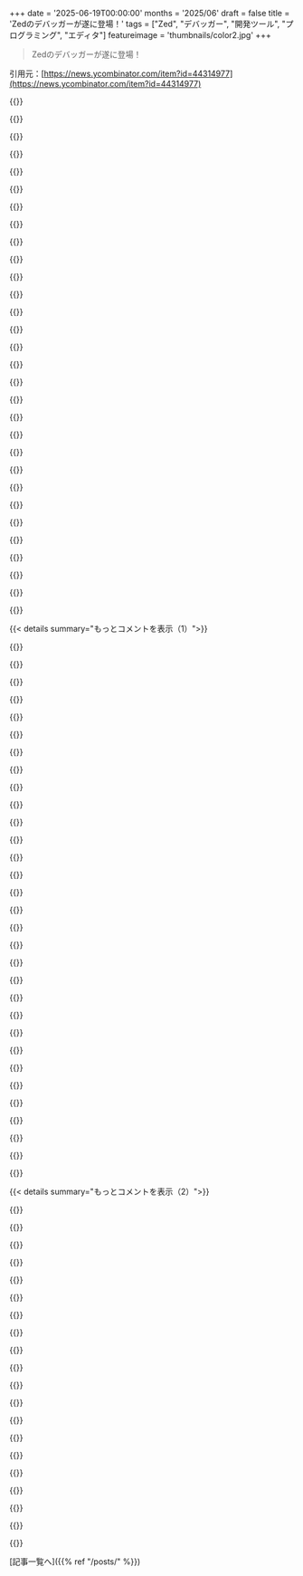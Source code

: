 +++
date = '2025-06-19T00:00:00'
months = '2025/06'
draft = false
title = 'Zedのデバッガーが遂に登場！'
tags = ["Zed", "デバッガー", "開発ツール", "プログラミング", "エディタ"]
featureimage = 'thumbnails/color2.jpg'
+++

> Zedのデバッガーが遂に登場！

引用元：[https://news.ycombinator.com/item?id=44314977](https://news.ycombinator.com/item?id=44314977)




{{<matomeQuote body="デバッガーの開発が進んで嬉しいけど、現状だとウォッチウィンドウとかスタックトレースとかデータブレークポイントがないから、まだベータって感じだな。俺のデバッグの97％には足りないや。<br>複数セッションとかマルチスレッドのデバッグ計画についても、RemedyBGみたいなクールなUIの話とか、もっと聞きたかったなー。" userName="laserbeam" createdAt="2025/06/19 08:07:45" color="#ff33a1">}}




{{<matomeQuote body="ヘイ、Laserbeam。俺はデバッガー開発者の一人で、この記事書いた本人だよ。<br>基本的なスタックトレースビューはもうあるんだ。ただ、マルチバッファシステムでちゃんと見れるのが近いうちに出る予定。現状のはまだ俺たちが期待するクオリティじゃないから広告しなかったんだよ。<br>ウォッチ機能のPRももうすぐマージされる。機能自体はできてるんだけど、ローンチ直前で十分にテストできなかったんだ。<br>データブレークポイントは近いうちに対応するよ。いつとは言えないけど、優先事項だよ。<br>複数セッションもマルチスレッドデバッグも、もうサポートしてるよ！まだやることあるけど、機能としてはあるから安心して！" userName="anthony-eid" createdAt="2025/06/19 17:18:55" color="#ff5733">}}




{{<matomeQuote body="俺が言った機能は、開発中かもうすぐできるんだろうって確信してるから、心配はしてないんだ。ただ、「デバッガーが登場したぞ！」って発表を見て、まだToDoが多いことに気づいて「あー、まだ完成じゃないんだな、数週間後かな」って思っただけなんだよ。それも別にいいんだけどね ^.^<br>裏側の開発の話はマジですごいと思ったよ。これからも頑張ってね！" userName="laserbeam" createdAt="2025/06/20 08:21:45" color="">}}




{{<matomeQuote body="ポジティブなコメントありがとう！開発の裏話も気に入ってくれて嬉しいよ！" userName="anthony-eid" createdAt="2025/06/20 08:38:59" color="">}}




{{<matomeQuote body="ブログ記事にもadvanced viewsは開発中って書いてあるじゃん[1]。今回のリリースと発表は、彼らが作ってる基盤にフォーカスしてるんだよ。<br>＞ New views: While we support all the fundamental views, we’re planning on adding more advanced views such as a watch list, memory view, disassembly view, and a stack trace view<br>[1] https://zed.dev/blog/debugger#whats-next" userName="happy-dude" createdAt="2025/06/19 10:54:11" color="#45d325">}}




{{<matomeQuote body="俺のデバッグセッションは100％ブレークポイントとステップだけだから、俺にとってはもうこれで十分来たってことだよ！やったね！" userName="odie5533" createdAt="2025/06/19 10:31:27" color="">}}




{{<matomeQuote body="確かにそう思う！でもZedチームの開発スピードなら、そんなに遠くない未来に全部揃うでしょ！" userName="keyle" createdAt="2025/06/19 10:08:15" color="">}}




{{<matomeQuote body="ああ、もちろんね。ただ、デバッガーがもう完全に準備できたって宣言するには、まだちょっと早すぎるんじゃない？って言いたかっただけなんだ。" userName="laserbeam" createdAt="2025/06/19 10:55:05" color="">}}




{{<matomeQuote body="デバッガーはまだ試せてないんだけど、Git機能についても同じ気持ちなんだ。基本的な機能はあるけど、今のGitワークフローを全部置き換えるには、まだ完成じゃないんだよね。Git機能も引き続き力を入れてほしいな。" userName="aequitas" createdAt="2025/06/19 08:54:52" color="">}}




{{<matomeQuote body="MagitみたいなGit UIを超えるものにはまだ出会えてないんだ。ZedにMagitみたいなのが来たら俺の夢が叶うな。Magit以外はもうZedでEmacsを全部置き換えられたよ。<br>Zedでのタイピングは他のエディタより明らかに遅延が少ない感じがするね。TypeScript、Rust、Goプロジェクトで一番使いやすいと思う。<br>agentic coding、collaboration、debugging、edit prediction、task runners、version controlとか、モダンなエディタと競合するにはまだたくさんの機能開発が必要だね。とはいえ、友達とのペアプロにはZedは最高だよ（Linuxで画面共有できるようになってからね）。<br>でも、collaborationの開発が、Agentic Codingみたいな主要機能のために一旦「停止」してる感じだね。direnv連携、IMEサポート、色々なPythonツールの対応とか、細かいけど必須な機能もね。" userName="koito17" createdAt="2025/06/19 10:19:54" color="#ff33a1">}}




{{<matomeQuote body="Zedを見るとAtomが流行ってた頃を思い出すな〜。あれは良い時代だったけど、一部のパッケージ以外はほぼコミュニティ頼りだったから、人気が落ちたらどうなるか心配だったんだよね。Zedも人気が衰えたときにちゃんとメンテされるか不安になるよ。JetBrainsみたいに、エディタにお金を払えば、たとえ一番人気じゃなくなっても（今は結構人気だけど）ちゃんとしたアップデートとサポートが続くって分かってるのとは違うから。" userName="no_wizard" createdAt="2025/06/19 10:47:26" color="">}}




{{<matomeQuote body="コミュニティ頼りってことは、強力なPlugin APIを作ったってことで理想的じゃん。内製の小さなチームだけで全部開発しなきゃいけない貧弱なPlugin APIと違って、みんなが機能を作れるんだからさ。人気が落ちた時に辛いのは後者だよ。<br>Atomの場合は、VSCodeに負けたんだよね。VSCodeはAtomと似たWeb技術ベースだけど、パフォーマンスが良くてPlugin APIも同じくらい強力だった。Atomが終わったのは、みんながPluginを作れたせいじゃなくて、むしろ良いPlugin APIがなかったらもっと酷い状況だったと思うな。" userName="hombre_fatal" createdAt="2025/06/19 12:27:18" color="#38d3d3">}}




{{<matomeQuote body="それらはみんなモダンな機能対応が遅れてるか、遅れてたんだよね。SublimeでさえLSPの採用が遅かったし、今でもあれを正確に、ちゃんと動かすのはちょっと複雑だと思うよ。" userName="no_wizard" createdAt="2025/06/20 15:46:41" color="">}}




{{<matomeQuote body="Zedにもお金払えるよ。俺は払ってるし。" userName="drcongo" createdAt="2025/06/19 11:02:49" color="">}}




{{<matomeQuote body="Zedにお金を払うのと、拡張機能がしっかりメンテされるようににお金を払うのは同じじゃないんだよね。拡張機能全部がZedの中の人で作られてるわけじゃないからさ。" userName="no_wizard" createdAt="2025/06/19 11:58:50" color="">}}




{{<matomeQuote body="変数のウォッチとかデータブレークポイントの追跡Issueってある？それ見たいな〜。" userName="nixpulvis" createdAt="2025/06/19 16:59:50" color="">}}




{{<matomeQuote body="変数とか式のウォッチ用のPRはこれだよ：https://github.com/zed-industries/zed/pull/32743<br>データブレークポイントのIssueはまだ無いと思うけど、君が作ってくれてもいいよ！" userName="anthony-eid" createdAt="2025/06/19 17:21:03" color="#ff33a1">}}




{{<matomeQuote body="Zed最高！最近NeovimからZedに乗り換えてるんだけど、すごく良い経験だよ。全部サクサク動くし、Vimバインディングがうまく統合されてるのも気に入ってる。agentモードも良いね。<br>VSCodeと比べるとまだマイナーだけど、拡張機能のエコシステムも十分じゃない…。でも、俺が使う分には今のところ足りてるよ。デバッガーが一番欲しかった機能だから、今回できたのは本当に嬉しい！素晴らしい仕事だね。" userName="candrewlee" createdAt="2025/06/19 05:39:49" color="#38d3d3">}}




{{<matomeQuote body="ZedのRustコード補完ってどう？ WindsurfやCursorの完璧な「タブタブタブ」補完が最高でTypeScriptとかはすごいんだけどRustではIntelliJ/RustRoverでもダメだったんだ。ZedだとRustでも魔法のタブタブタブできる？<br>ZedはCursor/Windsurf、RustRoverと比べてどう？特にJetBrainsのRust AST理解と比較して知りたいな。" userName="echelon" createdAt="2025/06/19 06:14:06" color="#ff33a1">}}




{{<matomeQuote body="ZedはRust好きがRustで作ってるから、Rustのサポートはマジで最高だよ。" userName="WD-42" createdAt="2025/06/19 06:36:23" color="#45d325">}}




{{<matomeQuote body="＞ ZedのRustコード補完ってどう？<br>LSP使ってると思うから、neovimでもZedでも補完に差はないんじゃない？（100％じゃないけど、LSPの基本的な理解だとね。）" userName="csomar" createdAt="2025/06/19 09:55:39" color="">}}




{{<matomeQuote body="RustのLSPサポートはRustRover（JetBrainsのIDE）より遅れてる。RustRoverはASTの提案やリファクタリングサポートが一番良いけど、AIサポートがイマイチなんだ。<br>個人的にはAST理解よりAI補完の方がずっと便利だと思うよ。両方あったら最高なんだけどね。" userName="echelon" createdAt="2025/06/19 10:20:41" color="#ff33a1">}}




{{<matomeQuote body="彼らがこれに積極的に取り組んでるのは知ってるよ。AI拡張機能のアップデートでモジュール式になって、例えば自分のモデルを選べるようになったんだ。近いうちに自分のエージェントも接続できるようになるみたい。ただ、統一インターフェースがなくてちょっと遅れてるのかも。" userName="no_wizard" createdAt="2025/06/19 10:50:11" color="#785bff">}}




{{<matomeQuote body="Rustには最高だよ。俺のメインIDEでvoltlane.netもこれで書いたんだ。素晴らしいソフトだし、LLM連携も俺的には必要なものは全部揃ってる（良い意味で）。" userName="lionkor" createdAt="2025/06/19 06:19:11" color="#ff5733">}}




{{<matomeQuote body="vimバインディングがどれくらいvimっぽいか気になるな。vimエミュレーターを使うたびに、本物と微妙に違って指が間違った動きばっかりしてイライラするんだよね。" userName="timeinput" createdAt="2025/06/19 21:09:07" color="#45d325">}}




{{<matomeQuote body="俺にとっては本物のVimじゃない中で最高の”vim”だよ。vscodeのプラグインより断然いいね。2008年頃からVim、そのあとNeovimを使ってるけど、Zedは初めて本当に満足できたVimじゃないエディタだね。" userName="esamatti" createdAt="2025/06/19 21:43:50" color="#ff5c5c">}}




{{<matomeQuote body="Zedに興味あったんだけど、「AI」を統合し始めたと聞いて興味なくなったんだ。「AI」だらけなのもううんざりなんだよね。何か良いのが出るまではNeovimのままでいいや。" userName="mort96" createdAt="2025/06/19 08:23:46" color="">}}




{{<matomeQuote body="Zedは初めてAI機能を使ってみようって気にさせてくれたエディタだよ。全体的にしっかりしてるし、AIも他のエディタみたいに前に出すぎないで、ほとんど補完みたいに感じられるんだ。<br>Zedは「速くて良いエディタ作ってます、AIもありますよ」って感じだけど、競合は「エディタ付きのAIが欲しいんでしょ」って感じだよ。" userName="laserbeam" createdAt="2025/06/19 09:14:05" color="#38d3d3">}}




{{<matomeQuote body="君は超少数派だと思うよ。俺はもうAIが深く統合されてないコードエディタには近づかないね。" userName="atonse" createdAt="2025/06/19 11:50:33" color="">}}




{{<matomeQuote body="しばらくZed使ってないんだけど、AI機能ってそんなに邪魔？ 設定で無効にできないのかな？" userName="norman784" createdAt="2025/06/19 09:35:44" color="">}}




{{< details summary="もっとコメントを表示（1）">}}

{{<matomeQuote body="AIは邪魔じゃないけど、開発の焦点が完全にAIに移ったのが問題。Gitビューとか未完成なのに、AIチャットやAIエージェント、自社AIエディットに時間かけてる。このAIエディットは月20ドルで、軽いって言う割に無料ローカルモデルじゃないしCopilotより高い。‟すごいエディタ”じゃなくて‟AI買ってね”商品になってるよ。" userName="deliriumchn" createdAt="2025/06/19 09:45:52" color="#45d325">}}




{{<matomeQuote body="俺だけじゃないと思うんだけど、‟AI疲れ”を感じてる。どのソフトにも、別にいらない‟AI”機能がどんどん増えて、やりたいことの邪魔になるんだよね。" userName="mort96" createdAt="2025/06/19 11:51:45" color="">}}




{{<matomeQuote body="Neovimをチェックしに行ったら、今二つのAI製品がスポンサーになってた！ まあ、製品にAIを統合するのとは一段違うけど、それでもAIを完全に避けるのはどんどん難しくなってるね。" userName="oneeyedpigeon" createdAt="2025/06/19 08:35:32" color="">}}




{{<matomeQuote body="いや、AIに懐疑的なのは‟静かな多数派”だよ。HNとかではAI肯定派がエコーチェンバー作ってるだけ。<br>AIが本当に役立つのはhypeのほんの一部で、多くの人は手助けが必要。<br>シニアやマネージャーには価値薄いし、品質より量重視じゃないなら微妙。銀行とかではAI禁止されてるし。<br>個人的には、コードは仕事の一部だし、創造性を失いたくない。自分で実装する方が学ぶことも多いんだ。" userName="jajko" createdAt="2025/06/19 13:35:08" color="#785bff">}}




{{<matomeQuote body="え、気づかなかった。Neovimがスポンサーに引っ張られ始めたら、いつでもVimに戻れると考えればいいか。" userName="mort96" createdAt="2025/06/19 08:51:16" color="">}}




{{<matomeQuote body="じゃあ使わなきゃいいじゃん？ AIなしでも全く問題なく動くよ。" userName="arandomusername" createdAt="2025/06/19 12:24:14" color="">}}




{{<matomeQuote body="AIはいらないし、完全に消したい派。ZedはAIを強制してるからVSCodiumでいいや。" userName="reddalo" createdAt="2025/06/19 08:31:49" color="">}}




{{<matomeQuote body="ZedでAI機能を避けるのは結構簡単だよ。たまーに便利だけど、正直ほとんど使わないかな。" userName="aequitas" createdAt="2025/06/19 08:55:41" color="">}}




{{<matomeQuote body="会社の業種で全然違うよね。銀行みたいなとこじゃAIなんて禁止だし。<br>クライアントのコードを勝手にアメリカのスタートアップにアップロードなんて絶対にありえない。設定ミスでそうなるソフトも怖い。AI反対はセキュリティだけじゃないけど、結構大きい理由だよ。" userName="mort96" createdAt="2025/06/19 14:01:43" color="#45d325">}}




{{<matomeQuote body="意外な意見だね。AIでZedに興味なくなったって言ってたのに、「AIは完全にオプションだよ」って言われても考えが変わらないなんて。<br>AIが邪魔じゃなくて、AIがあること自体が嫌な感じなのかな？ まるでAIに触れただけでZedが汚染されたみたいに思ってる？" userName="karaterobot" createdAt="2025/06/19 17:42:58" color="#ff5733">}}




{{<matomeQuote body="ローカルのLLMも使えるじゃん。" userName="arcatech" createdAt="2025/06/19 14:54:23" color="">}}




{{<matomeQuote body="AI機能を避けなきゃいけないエディタなんていらないんだよ。AIがないのが欲しいの。<br>ターミナルも同じで、AIがない方がいいからiTerm2はもう使ってないんだ。" userName="mort96" createdAt="2025/06/19 09:01:23" color="">}}




{{<matomeQuote body="ZedでAIが強制されてるってマジ？<br>agent.enabled = falseにすれば消えるんじゃないの？" userName="nurumaik" createdAt="2025/06/19 08:46:21" color="#ff5c5c">}}




{{<matomeQuote body="そんなこと言ってたら、数年後には焚き火で飯食って洞穴に住んでそうだなw" userName="CuriouslyC" createdAt="2025/06/19 09:54:02" color="">}}




{{<matomeQuote body="AI無効にするのはちょー簡単だよ！<br>そんなことでこの最高なエディタを使わないなんて、もったいない！" userName="seabass" createdAt="2025/06/19 16:47:42" color="">}}




{{<matomeQuote body="iTermにAI機能があったなんて知らなかった！どこにあるの？" userName="calmoo" createdAt="2025/06/19 09:23:43" color="">}}




{{<matomeQuote body="APIキー必須だろうから勝手に繋がったりはしにくいんじゃない？<br>OpenSnitchっていうファイアウォール入れてるから安心だけど、指示なしに勝手に通信されるのは嫌だな。<br>Zedはその辺どうなってるの？" userName="mixmastamyk" createdAt="2025/06/19 16:26:21" color="">}}




{{<matomeQuote body="3ヶ月で２つも機能出すなんて開発速度がヤバすぎる。<br>大した機能じゃないんだから、もう少し落ち着いて洗練させてよ！" userName="WD-42" createdAt="2025/06/19 14:08:02" color="">}}




{{<matomeQuote body="いやいや、AIバブルなんて数年で弾けるでしょ。<br>そしたら、あちこちにAI機能つけるのも止まるって。" userName="mort96" createdAt="2025/06/19 10:04:13" color="">}}




{{<matomeQuote body="ZedのAI連携ってデフォルトでそうなの？<br>大体の人はClaudeとかCopilotと連携させてるみたいだね。<br>セキュリティの心配はローカルで動かせば関係ないのは当たり前だけどさ。" userName="mort96" createdAt="2025/06/19 15:07:02" color="">}}




{{<matomeQuote body="一つのことだけちゃんとやる単機能ツールの方が、上手くいく時もあるんだよ。<br>例えば、エディタに統合されたターミナルとかファイルマネージャーとか。<br>常に別に開いてるから、統合されたやつは全く使ったことないな。" userName="mixmastamyk" createdAt="2025/06/19 16:31:37" color="">}}




{{<matomeQuote body="また試してみたよ。<br>設定に”agent”: { ”enabled”: false }を足せばチャットボット連携は無効にできるみたい。<br>でも、ドキュメント([1] https://zed.dev/docs/configuring-zed#edit-predictions)見ても、オンラインAIサービスへのサインインを求める”AI”予測ボタンを無効にする方法が見当たらないんだ。<br>何か見落としてる？" userName="mort96" createdAt="2025/06/19 18:05:26" color="#ff5733">}}




{{<matomeQuote body="Zedは、Lapce、Helix、Neovimが時間をかけてもできなかったことをやったって感じだね。<br>Helixはバグとか連携不足がキツかったし、Neovimは安定させるのにプラグイン選びが大変すぎた。<br>LapceはVSCodeのクローンみたいで特別じゃなかったな。<br>Zedは短期間で超お気に入りになったよ。デバッガーも追加されて最高！" userName="ramon156" createdAt="2025/06/19 14:48:01" color="#785bff">}}




{{<matomeQuote body="This might be off-topic, but I really want to use Helix. I’ve been using Vim keybindings for a few years now but it’s so unintuitive, there’s still so many things I can’t do efficiently in Vim. Helix just makes so much more sense for my brain. But I don’t use Vim/Neovim by itself, I always use an integration with an editor like VSCode or Obsidian (Obsidian’s Vim emulation isn’t great, but it’s good enough). Helix just isn’t there yet with VSCode or Obsidian.<br>I wish more ”Vim successors” would focus more on integrating with existing IDEs, rather than becoming one themselves. I don’t want to have to set up an entirely new workflow when I change how I edit text.<br>That’s also why I haven’t tried using Neovim as a standalone IDE. It looks like I’d really like it, but I don’t want to be locked in to using Vim." userName="rbits" createdAt="2025/06/20 01:07:15" color="">}}




{{<matomeQuote body="FWIW Zed has the best Vim mode I’ve used outside of Vim. I do miss a few of my Vim plugins but the core is all there." userName="haiku2077" createdAt="2025/06/20 13:25:27" color="#45d325">}}




{{<matomeQuote body="＞ PHP support (I was working at an older company)<br>Not sure why PHP needs a qualifier like this." userName="user3939382" createdAt="2025/06/19 17:15:20" color="">}}




{{<matomeQuote body="People keep forgetting the UNIX tools they love sooo much predate PHP, follow the same worse is better mentally, and trace back to 1969, but for some strange time travel reason, they are considered modern." userName="pjmlp" createdAt="2025/06/20 07:35:52" color="">}}




{{<matomeQuote body="＞ ...like a VSCode clone that didn’t do anything special.<br>Interesting way to qualify the most popular editor of human history." userName="hu3" createdAt="2025/06/19 19:09:48" color="">}}




{{<matomeQuote body="They said that Lapce didn’t do anything special (over VSCode). Not that VSCode is nothing special, as you seem to have interpreted it." userName="quietbritishjim" createdAt="2025/06/19 19:31:14" color="">}}




{{<matomeQuote body="I’m thrilled to see Zed evolve into a featured, lightweight IDE.<br>IMHO Debug Adapter Protocol (DAP) and Language Server Protocol (LSP) are the best things happened to programming tooling in the last decade.<br>(I wrote this comment in another thread about the same link but didn’t hit the frontpage)" userName="AbuAssar" createdAt="2025/06/19 07:47:55" color="">}}

{{</details>}}




{{< details summary="もっとコメントを表示（2）">}}

{{<matomeQuote body="Ever since Linux support came out (2 years ago?), I go to check if they, finally, support “non-retina” “LoDPi” (a.k.a: a regular screen) yet, and sadly no :/" userName="eddythompson80" createdAt="2025/06/19 06:24:59" color="">}}




{{<matomeQuote body="It’s so incredibly frustrating. Text rendering is the primary feature of a code editor, but no one on the Zed team seems to use a non-retina screen.<br>Github issue for context: https://github.com/zed-industries/zed/issues/7992" userName="sapiogram" createdAt="2025/06/19 09:13:14" color="#38d3d3">}}




{{<matomeQuote body="＞ Zedチームには非Retina使ってる人いないみたいだけど<br>まあ驚かないかな。一日中ピクセル眺めるなんて嫌だろ？" userName="jen20" createdAt="2025/06/19 14:50:43" color="">}}




{{<matomeQuote body="最近Hi-DPIディスプレイ触ってないなー。技術系の職場でもまだそんなに一般的じゃないし、普通の1440pとか4K (150 PPIくらい)で全然問題ないよ。<br>追記: Samsungのはそうかもだけど、普通のPCディスプレイの話ね。" userName="colonial" createdAt="2025/06/21 05:00:11" color="">}}




{{<matomeQuote body="もし良いモニターがタダならね。悲しいけどお金かかるんだ。オフィスで働いてた時も、Hi-DPIディスプレイなんてめったになかったよ。" userName="haiku2077" createdAt="2025/06/19 14:55:18" color="">}}




{{<matomeQuote body="全然問題ない1080pとか1440pのディスプレイのデバイスはどうすんの？捨てるの？僕のノートPCのは良いけど、デスクトップの1440pはぼやけるし、オフィスの外部ディスプレイもぼやけるんだよね。じゃあ、内蔵ディスプレイ使う時はZed、モニター変えたらエディタも変えるってこと？" userName="eddythompson80" createdAt="2025/06/19 22:26:48" color="#ff5733">}}




{{<matomeQuote body="ちょっと見た目は悪い回避策だけど、BetterDisplay (無料ツールだよ)をインストールして、LoDPIの画面をHiDPIに設定すれば、テキスト表示はマシになるよ。" userName="marton78" createdAt="2025/06/19 06:35:49" color="#ff5c5c">}}




{{<matomeQuote body="おお、それ試してみる！職場の1440pモニターでZed試した時ひどかったんだよ。他のところは結構気に入ってたから残念だったんだ。" userName="girvo" createdAt="2025/06/19 07:01:26" color="">}}




{{<matomeQuote body="どういう点が？僕は1440pで1年以上使ってるけど、普通に見えるよ。何か見落としてるのかな？" userName="dkersten" createdAt="2025/06/19 08:18:35" color="#ff5733">}}




{{<matomeQuote body="他のエディタやIDEと比べて、UIとかテキストとか全部がぼやけて見えるんだよ。" userName="girvo" createdAt="2025/06/21 01:24:28" color="#ff33a1">}}




{{<matomeQuote body="僕の環境 (Linux、スケーリングなしの4Kディスプレイだよ) だとフォントがひどいんだけど、フォントウェイトを太くしたらまあまあマシになったよ。" userName="GrayShade" createdAt="2025/06/19 08:20:54" color="#ff33a1">}}




{{<matomeQuote body="そうだよ。元々はMacだけだったんだけど、オープンソースになってコミュニティがLinuxやWindowsに対応させたんだ。でも、Mac以外にはあんまりお金かけてないっぽいね。" userName="LoganDark" createdAt="2025/06/19 08:12:55" color="">}}




{{<matomeQuote body="コアチームがLinux対応は作ったし、Windowsも作業を始めてるよ！" userName="anthony-eid" createdAt="2025/06/19 17:42:06" color="#ff5c5c">}}




{{<matomeQuote body="Linuxの通常画面で使ってるけど、全然問題なく動いてるよ。" userName="senko" createdAt="2025/06/19 08:08:53" color="">}}




{{<matomeQuote body="Windowsの非公式ビルドは良い感じだよ。ここから→https://github.com/deevus/zed-windows-builds<br>Scoopで’stable’ビルドを入れるのがうまくいく方法だよ。" userName="sien" createdAt="2025/06/19 07:13:27" color="#ff5733">}}




{{<matomeQuote body="Scoopならこうやって入れてね→<br>scoop bucket add extras<br>scoop install extras/zed<br>Windowsでめちゃくちゃ快適に動くし、拡張機能も全然大丈夫だよ。" userName="lsllc" createdAt="2025/06/19 20:16:07" color="#ff33a1">}}




{{<matomeQuote body="Linuxで毎日1920x1200のノートPC画面で使ってるけど、全く問題なく動いてるよ。" userName="senko" createdAt="2025/06/19 08:07:49" color="">}}




{{<matomeQuote body="Zedの開発者自身もフォントがぼやける問題は認めてるんだ [1]。だから、君が気づいてないだけか、小さい画面の1920x1200はHiDPIっぽいからぼやけが隠れてるか、どっちかだよ。<br>俺のデスクトップモニターは1920x1080だけど、VimもEmacsもVSCodeもフォントはクッキリしてるのに、Zedだけぼやけた感じなんだ。<br>[1]: https://github.com/zed-industries/zed/issues/7992" userName="gkbrk" createdAt="2025/06/19 09:19:07" color="#38d3d3">}}




{{<matomeQuote body="ダークモード使ってる？俺にとっては、ライトモードだと文字がマジでひどく見えるんだけど、ダークモードならまあ良い感じ。でも、他のエディターと比べるとやっぱり明らかに劣るけどね。" userName="sapiogram" createdAt="2025/06/19 09:12:08" color="">}}

{{</details>}}



[記事一覧へ]({{% ref "/posts/" %}})
